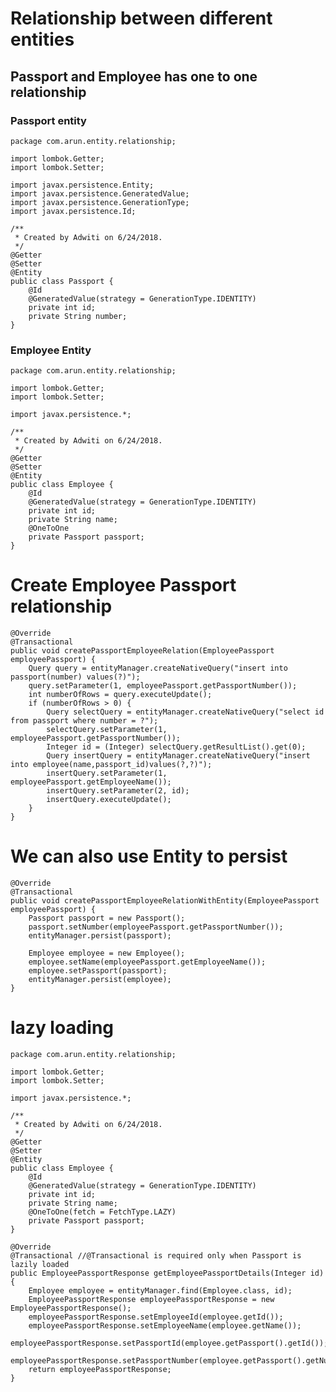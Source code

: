 # Relationship between different entities


## Passport and Employee has one to one relationship

### Passport entity

    package com.arun.entity.relationship;
    
    import lombok.Getter;
    import lombok.Setter;
    
    import javax.persistence.Entity;
    import javax.persistence.GeneratedValue;
    import javax.persistence.GenerationType;
    import javax.persistence.Id;
    
    /**
     * Created by Adwiti on 6/24/2018.
     */
    @Getter
    @Setter
    @Entity
    public class Passport {
        @Id
        @GeneratedValue(strategy = GenerationType.IDENTITY)
        private int id;
        private String number;
    }

### Employee Entity

    package com.arun.entity.relationship;
    
    import lombok.Getter;
    import lombok.Setter;
    
    import javax.persistence.*;
    
    /**
     * Created by Adwiti on 6/24/2018.
     */
    @Getter
    @Setter
    @Entity
    public class Employee {
        @Id
        @GeneratedValue(strategy = GenerationType.IDENTITY)
        private int id;
        private String name;
        @OneToOne
        private Passport passport;
    }

# Create Employee Passport relationship

    @Override
    @Transactional
    public void createPassportEmployeeRelation(EmployeePassport employeePassport) {
        Query query = entityManager.createNativeQuery("insert into passport(number) values(?)");
        query.setParameter(1, employeePassport.getPassportNumber());
        int numberOfRows = query.executeUpdate();
        if (numberOfRows > 0) {
            Query selectQuery = entityManager.createNativeQuery("select id from passport where number = ?");
            selectQuery.setParameter(1, employeePassport.getPassportNumber());
            Integer id = (Integer) selectQuery.getResultList().get(0);
            Query insertQuery = entityManager.createNativeQuery("insert into employee(name,passport_id)values(?,?)");
            insertQuery.setParameter(1, employeePassport.getEmployeeName());
            insertQuery.setParameter(2, id);
            insertQuery.executeUpdate();
        }
    }

# We can also use Entity to persist 

    @Override
    @Transactional
    public void createPassportEmployeeRelationWithEntity(EmployeePassport employeePassport) {
        Passport passport = new Passport();
        passport.setNumber(employeePassport.getPassportNumber());
        entityManager.persist(passport);
    
        Employee employee = new Employee();
        employee.setName(employeePassport.getEmployeeName());
        employee.setPassport(passport);
        entityManager.persist(employee);
    }
    
 # lazy loading 
 
    package com.arun.entity.relationship;
    
    import lombok.Getter;
    import lombok.Setter;
    
    import javax.persistence.*;
    
    /**
     * Created by Adwiti on 6/24/2018.
     */
    @Getter
    @Setter
    @Entity
    public class Employee {
        @Id
        @GeneratedValue(strategy = GenerationType.IDENTITY)
        private int id;
        private String name;
        @OneToOne(fetch = FetchType.LAZY)
        private Passport passport;
    }

    @Override
    @Transactional //@Transactional is required only when Passport is lazily loaded
    public EmployeePassportResponse getEmployeePassportDetails(Integer id) {
        Employee employee = entityManager.find(Employee.class, id);
        EmployeePassportResponse employeePassportResponse = new EmployeePassportResponse();
        employeePassportResponse.setEmployeeId(employee.getId());
        employeePassportResponse.setEmployeeName(employee.getName());
        employeePassportResponse.setPassportId(employee.getPassport().getId());
        employeePassportResponse.setPassportNumber(employee.getPassport().getNumber());
        return employeePassportResponse;
    }
